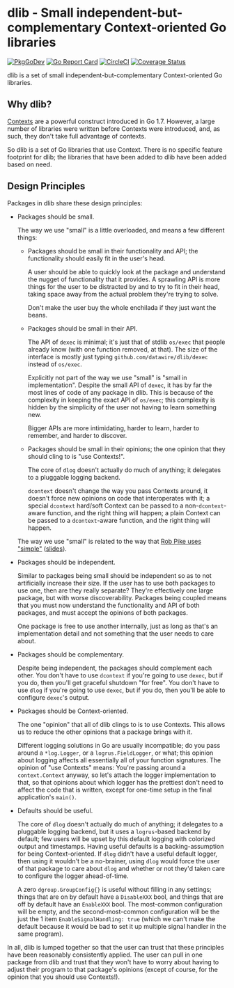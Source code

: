 # dlib - Small independent-but-complementary Context-oriented Go libraries

[![PkgGoDev](https://pkg.go.dev/badge/github.com/datawire/dlib)](https://pkg.go.dev/github.com/datawire/dlib)
[![Go Report Card](https://goreportcard.com/badge/github.com/datawire/dlib)](https://goreportcard.com/report/github.com/datawire/dlib)
[![CircleCI](https://circleci.com/gh/datawire/dlib.svg)](https://circleci.com/gh/datawire/dlib)
[![Coverage Status](https://coveralls.io/repos/github/datawire/dlib/badge.svg)](https://coveralls.io/github/datawire/dlib)

dlib is a set of small independent-but-complementary Context-oriented
Go libraries.

## Why dlib?

[Contexts](https://blog.golang.org/context) are a powerful construct introduced
in Go 1.7. However, a large number of libraries were written before Contexts
were introduced, and, as such, they don't take full advantage of contexts.

So dlib is a set of Go libraries that use Context. There is no specific feature
footprint for dlib; the libraries that have been added to dlib have been
added based on need.

## Design Principles

Packages in dlib share these design principles:

 - Packages should be small.

   The way we use "small" is a little overloaded, and means a few
   different things:

    + Packages should be small in their functionality and API; the
      functionality should easily fit in the user's head.

	  A user should be able to quickly look at the package and
      understand the nugget of functionality that it provides.  A
      sprawling API is more things for the user to be distracted by
      and to try to fit in their head, taking space away from the
      actual problem they're trying to solve.

	  Don't make the user buy the whole enchilada if they just want
      the beans.

    + Packages should be small in their API.

	  The API of `dexec` is minimal; it's just that of stdlib
      `os/exec` that people already know (with one function removed,
      at that).  The size of the interface is mostly just typing
      `github.com/datawire/dlib/dexec` instead of `os/exec`.

	  Explicitly not part of the way we use "small" is "small in
      implementation".  Despite the small API of `dexec`, it has by
      far the most lines of code of any package in dlib.  This is
      because of the complexity in keeping the exact API of `os/exec`;
      this complexity is hidden by the simplicity of the user not
      having to learn something new.

	  Bigger APIs are more intimidating, harder to learn, harder to
      remember, and harder to discover.

    + Packages should be small in their opinions; the one opinion that
      they should cling to is "use Contexts!".

      The core of `dlog` doesn't actually do much of anything; it
      delegates to a pluggable logging backend.

      `dcontext` doesn't change the way you pass Contexts around, it
      doesn't force new opinions on code that interoperates with it; a
      special `dcontext` hard/soft Context can be passed to a
      non-`dcontext`-aware function, and the right thing will happen;
      a plain Context can be passed to a `dcontext`-aware function,
      and the right thing will happen.

   The way we use "small" is related to the way that [Rob Pike uses
   "simple"][Simplicity is Complicated video] ([slides][Simplicity is
   Complicated slides]).

   [Simplicity is Complicated video]: https://www.youtube.com/watch?v=rFejpH_tAHM
   [simplicity is Complicated slides]: https://talks.golang.org/2015/simplicity-is-complicated.slide

 - Packages should be independent.

   Similar to packages being small should be independent so as to not
   artificially increase their size.  If the user has to use both
   packages to use one, then are they really separate?  They're
   effectively one large package, but with worse discoverability.
   Packages being coupled means that you must now understand the
   functionality and API of both packages, and must accept the
   opinions of both packages.

   One package is free to use another internally, just as long as
   that's an implementation detail and not something that the user
   needs to care about.

 - Packages should be complementary.

   Despite being independent, the packages should complement each
   other.  You don't have to use `dcontext` if you're going to use
   `dexec`, but if you do, then you'll get graceful shutdown "for
   free".  You don't have to use `dlog` if you're going to use
   `dexec`, but if you do, then you'll be able to configure `dexec`'s
   output.

 - Packages should be Context-oriented.

   The one "opinion" that all of dlib clings to is to use Contexts.
   This allows us to reduce the other opinions that a package brings
   with it.

   Different logging solutions in Go are usually incompatible; do you
   pass around a `*log.Logger`, or a `logrus.FieldLogger`, or what;
   this opinion about logging affects all essentially all of your
   function signatures.  The opinion of "use Contexts" means: You're
   passing around a `context.Context` anyway, so let's attach the
   logger implementation to that, so that opinions about which logger
   has the prettiest don't need to affect the code that is written,
   except for one-time setup in the final application's `main()`.

 - Defaults should be useful.

   The core of `dlog` doesn't actually do much of anything; it
   delegates to a pluggable logging backend, but it uses a
   `logrus`-based backend by default; few users will be upset by this
   default logging with colorized output and timestamps.  Having
   useful defaults is a backing-assumption for being Context-oriented.
   If `dlog` didn't have a useful default logger, then using it
   wouldn't be a no-brainer, using `dlog` would force the user of that
   package to care about `dlog` and whether or not they'd taken care
   to configure the logger ahead-of-time.

   A zero `dgroup.GroupConfig{}` is useful without filling in any
   settings; things that are on by default have a `DisableXXX` bool,
   and things that are off by default have an `EnableXXX` bool.  The
   most-common configuration will be empty, and the second-most-common
   configuration will be the just the 1 item `EnableSignalHandling:
   true` (which we can't make the default because it would be bad to
   set it up multiple signal handler in the same program).

In all, dlib is lumped together so that the user can trust that these
principles have been reasonably consistently applied.  The user can
pull in one package from dlib and trust that they won't have to worry
about having to adjust their program to that package's opinions
(except of course, for the opinion that you should use Contexts!).
